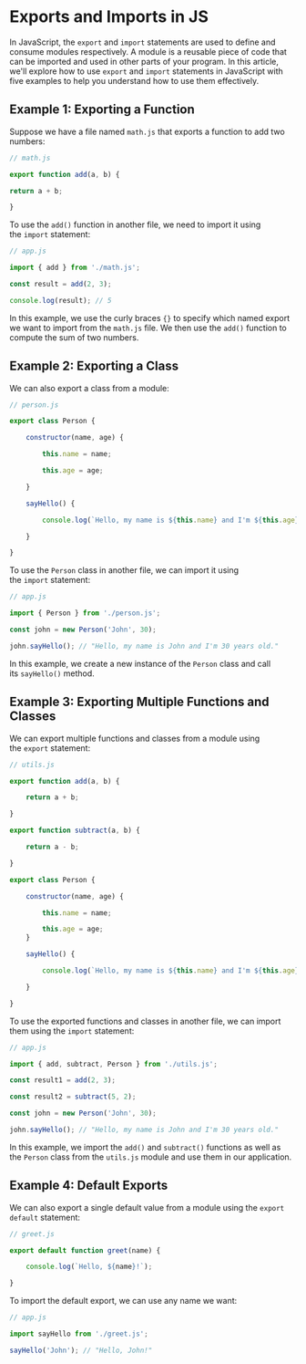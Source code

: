 # Exports and Imports in JS

In JavaScript, the `export` and `import` statements are used to define and consume modules respectively. A module is a reusable piece of code that can be imported and used in other parts of your program. In this article, we'll explore how to use `export` and `import` statements in JavaScript with five examples to help you understand how to use them effectively.

## **Example 1: Exporting a Function**

Suppose we have a file named `math.js` that exports a function to add two numbers:

```jsx
// math.js

export function add(a, b) {

return a + b;

}
```

To use the `add()` function in another file, we need to import it using the `import` statement:

```jsx
// app.js

import { add } from './math.js';

const result = add(2, 3);

console.log(result); // 5
```

In this example, we use the curly braces `{}` to specify which named export we want to import from the `math.js` file. We then use the `add()` function to compute the sum of two numbers.

## **Example 2: Exporting a Class**

We can also export a class from a module:

```jsx
// person.js

export class Person {

	constructor(name, age) {

		this.name = name;

		this.age = age;

	}

	sayHello() {

		console.log(`Hello, my name is ${this.name} and I'm ${this.age} years old.`);

	}

}
```

To use the `Person` class in another file, we can import it using the `import` statement:

```jsx
// app.js

import { Person } from './person.js';

const john = new Person('John', 30);

john.sayHello(); // "Hello, my name is John and I'm 30 years old."
```

In this example, we create a new instance of the `Person` class and call its `sayHello()` method.

## **Example 3: Exporting Multiple Functions and Classes**

We can export multiple functions and classes from a module using the `export` statement:

```jsx
// utils.js

export function add(a, b) {

	return a + b;

}

export function subtract(a, b) {

	return a - b;

}

export class Person { 

	constructor(name, age) {

		this.name = name;

		this.age = age;
	}

	sayHello() {

		console.log(`Hello, my name is ${this.name} and I'm ${this.age} years old.`);

	}

}
```

To use the exported functions and classes in another file, we can import them using the `import` statement:

```jsx
// app.js

import { add, subtract, Person } from './utils.js';

const result1 = add(2, 3);

const result2 = subtract(5, 2);

const john = new Person('John', 30);

john.sayHello(); // "Hello, my name is John and I'm 30 years old."
```

In this example, we import the `add()` and `subtract()` functions as well as the `Person` class from the `utils.js` module and use them in our application.

## **Example 4: Default Exports**

We can also export a single default value from a module using the `export default` statement:

```jsx
// greet.js

export default function greet(name) {

	console.log(`Hello, ${name}!`);

}
```

To import the default export, we can use any name we want:

```jsx
// app.js

import sayHello from './greet.js';

sayHello('John'); // "Hello, John!"
```